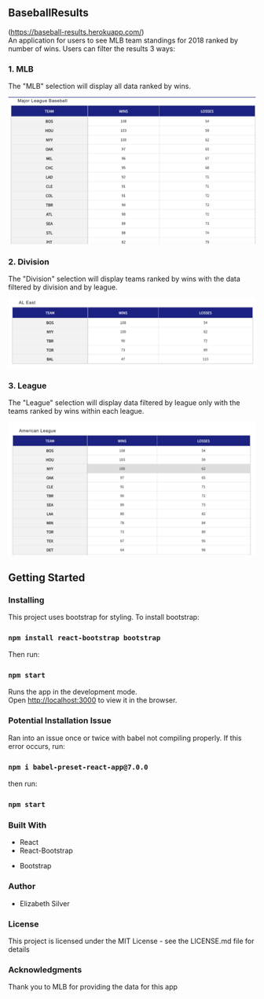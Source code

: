## BaseballResults

(https://baseball-results.herokuapp.com/)  
An application for users to see MLB team standings for 2018 ranked by number of wins.
Users can filter the results 3 ways:

### 1. MLB
The "MLB" selection will display all
data ranked by wins.

![MLB picture](./ReadMeImages/SelectionMLB.png "MLB Filter")

### 2. Division

The "Division" selection will display teams ranked by wins
with the data filtered by division and by league.

![MLB picture](./ReadMeImages/SelectionDivision.png "Division Filter")

### 3. League

 The "League" selection will
display data filtered by league only with the teams ranked by wins within each
league.

![AL picture](./ReadMeImages/SelectionLeague.png "AL Filter")   


## Getting Started

### Installing

This project uses bootstrap for styling. To install bootstrap:

### `npm install react-bootstrap bootstrap`

Then run:

### `npm start`

Runs the app in the development mode.<br>
Open [http://localhost:3000](http://localhost:3000) to view it in the browser.

### Potential Installation Issue
Ran into an issue once or twice with babel not compiling properly. If this
error occurs, run:

### `npm i babel-preset-react-app@7.0.0`

then run:

### `npm start`

### Built With
* React
* React-Bootstrap
- Bootstrap  

### Author
* Elizabeth Silver  

### License

This project is licensed under the MIT License - see the LICENSE.md file for
details  

### Acknowledgments
Thank you to MLB for providing the data for this app
